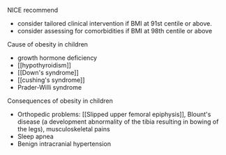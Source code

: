 NICE recommend  
- consider tailored clinical intervention if BMI at 91st centile or above.
- consider assessing for comorbidities if BMI at 98th centile or above

Cause of obesity in children  
- growth hormone deficiency
- [[hypothyroidism]]
- [[Down's syndrome]]
- [[cushing's syndrome]]
- Prader-Willi syndrome

Consequences of obesity in children  
- Orthopedic problems: [[Slipped upper femoral epiphysis]], Blount's disease (a development abnormality of the tibia resulting in bowing of the legs), musculoskeletal pains
- Sleep apnea
- Benign intracranial hypertension